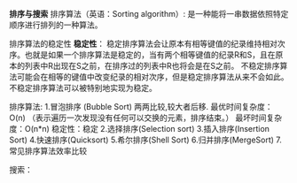 **排序与搜索**
排序算法（英语：Sorting algorithm）:
    是一种能将一串数据依照特定顺序进行排列的一种算法。

排序算法的稳定性
**稳定性**：
    稳定排序算法会让原本有相等键值的纪录维持相对次序。也就是如果一个排序算法是稳定的，当有两个相等键值的纪录R和S，且在原本的列表中R出现在S之前，在排序过的列表中R也将会是在S之前。
    不稳定排序算法可能会在相等的键值中改变纪录的相对次序，但是稳定排序算法从来不会如此。不稳定排序算法可以被特别地实现为稳定。



排序算法:
1.冒泡排序 (Bubble Sort)
    两两比较,较大者后移.
    最优时间复杂度：O(n) （表示遍历一次发现没有任何可以交换的元素，排序结束。）
    最坏时间复杂度：O(n*n)
    稳定性：稳定
2.选择排序(Selection sort)
3.插入排序(Insertion Sort)
4.快速排序(Quicksort)
5.希尔排序(Shell Sort)
6.归并排序(MergeSort)
7.常见排序算法效率比较

搜索：




